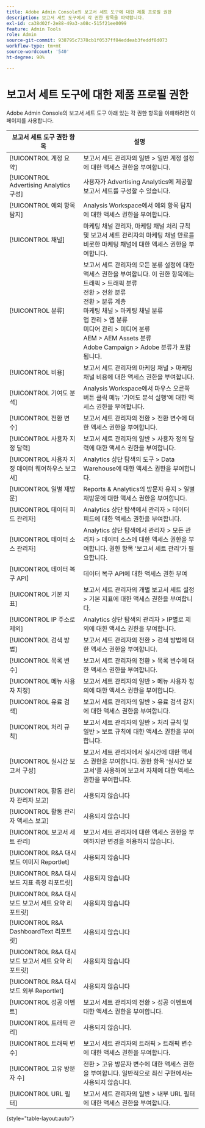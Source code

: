 ```yaml
---
title: Adobe Admin Console의 보고서 세트 도구에 대한 제품 프로필 권한
description: 보고서 세트 도구에서 각 권한 항목을 파악합니다.
exl-id: ca38d02f-2e88-49a3-a08c-515f21ee0099
feature: Admin Tools
role: Admin
source-git-commit: 938795c7378cb1f0537ff84eddeab3feddf8d073
workflow-type: tm+mt
source-wordcount: '540'
ht-degree: 90%

---
```


# 보고서 세트 도구에 대한 제품 프로필 권한

Adobe Admin Console의 보고서 세트 도구 아래 있는 각 권한 항목을 이해하려면 이 페이지를 사용합니다.

| 보고서 세트 도구 권한 항목 | 설명 |
|------|------|
| [!UICONTROL 계정 요약] | 보고서 세트 관리자의 일반 > 일반 계정 설정에 대한 액세스 권한을 부여합니다. |
| [!UICONTROL Advertising Analytics 구성] | 사용자가 Advertising Analytics에 제공할 보고서 세트를 구성할 수 있습니다. |
| [!UICONTROL 예외 항목 탐지] | Analysis Workspace에서 예외 항목 탐지에 대한 액세스 권한을 부여합니다. |
| [!UICONTROL 채널] | 마케팅 채널 관리자, 마케팅 채널 처리 규칙 및 보고서 세트 관리자의 마케팅 채널 만료를 비롯한 마케팅 채널에 대한 액세스 권한을 부여합니다. |
| [!UICONTROL 분류] | 보고서 세트 관리자의 모든 분류 설정에 대한 액세스 권한을 부여합니다. 이 권한 항목에는 <br>트래픽 > 트래픽 분류<br>전환 > 전환 분류<br>전환 > 분류 계층<br>마케팅 채널 > 마케팅 채널 분류<br>앱 관리 > 앱 분류<br>미디어 관리 > 미디어 분류<br>AEM > AEM Assets 분류<br>Adobe Campaign > Adobe 분류가 포함됩니다. |
| [!UICONTROL 비용] | 보고서 세트 관리자의 마케팅 채널 > 마케팅 채널 비용에 대한 액세스 권한을 부여합니다. |
| [!UICONTROL 기여도 분석] | Analysis Workspace에서 마우스 오른쪽 버튼 클릭 메뉴 &#39;기여도 분석 실행&#39;에 대한 액세스 권한을 부여합니다. |
| [!UICONTROL 전환 변수] | 보고서 세트 관리자의 전환 > 전환 변수에 대한 액세스 권한을 부여합니다. |
| [!UICONTROL 사용자 지정 달력] | 보고서 세트 관리자의 일반 > 사용자 정의 달력에 대한 액세스 권한을 부여합니다. |
| [!UICONTROL 사용자 지정 데이터 웨어하우스 보고서] | Analytics 상단 탐색의 도구 > Data Warehouse에 대한 액세스 권한을 부여합니다. |
| [!UICONTROL 일별 재방문] | Reports &amp; Analytics의 방문자 유지 > 일별 재방문에 대한 액세스 권한을 부여합니다. |
| [!UICONTROL 데이터 피드 관리자] | Analytics 상단 탐색에서 관리자 > 데이터 피드에 대한 액세스 권한을 부여합니다. |
| [!UICONTROL 데이터 소스 관리자] | Analytics 상단 탐색에서 관리자 > 모든 관리자 > 데이터 소스에 대한 액세스 권한을 부여합니다. 권한 항목 &#39;보고서 세트 관리&#39;가 필요합니다. |
| [!UICONTROL 데이터 복구 API] | 데이터 복구 API에 대한 액세스 권한 부여 |
| [!UICONTROL 기본 지표] | 보고서 세트 관리자의 개별 보고서 세트 설정 > 기본 지표에 대한 액세스 권한을 부여합니다. |
| [!UICONTROL IP 주소로 제외] | Analytics 상단 탐색의 관리자 > IP별로 제외에 대한 액세스 권한을 부여합니다. |
| [!UICONTROL 검색 방법] | 보고서 세트 관리자의 전환 > 검색 방법에 대한 액세스 권한을 부여합니다. |
| [!UICONTROL 목록 변수] | 보고서 세트 관리자의 전환 > 목록 변수에 대한 액세스 권한을 부여합니다. |
| [!UICONTROL 메뉴 사용자 지정] | 보고서 세트 관리자의 일반 > 메뉴 사용자 정의에 대한 액세스 권한을 부여합니다. |
| [!UICONTROL 유료 검색] | 보고서 세트 관리자의 일반 > 유료 검색 감지에 대한 액세스 권한을 부여합니다. |
| [!UICONTROL 처리 규칙] | 보고서 세트 관리자의 일반 > 처리 규칙 및 일반 > 보트 규칙에 대한 액세스 권한을 부여합니다. |
| [!UICONTROL 실시간 보고서 구성] | 보고서 세트 관리자에서 실시간에 대한 액세스 권한을 부여합니다. 권한 항목 &#39;실시간 보고서&#39;를 사용하여 보고서 자체에 대한 액세스 권한을 부여합니다. |
| [!UICONTROL 활동 관리자 관리자 보고] | 사용되지 않습니다 |
| [!UICONTROL 활동 관리자 액세스 보고] | 사용되지 않습니다 |
| [!UICONTROL 보고서 세트 관리] | 보고서 세트 관리자에 대한 액세스 권한을 부여하지만 변경을 허용하지 않습니다. |
| [!UICONTROL R&amp;A 대시보드 이미지 Reportlet] | 사용되지 않습니다 |
| [!UICONTROL R&amp;A 대시보드 지표 측정 리포트릿] | 사용되지 않습니다 |
| [!UICONTROL R&amp;A 대시보드 보고서 세트 요약 리포트릿] | 사용되지 않습니다 |
| [!UICONTROL R&amp;A DashboardText 리포트릿] | 사용되지 않습니다 |
| [!UICONTROL R&amp;A 대시보드 보고서 세트 요약 리포트릿] | 사용되지 않습니다 |
| [!UICONTROL R&amp;A 대시보드 외부 Reportlet] | 사용되지 않습니다 |
| [!UICONTROL 성공 이벤트] | 보고서 세트 관리자의 전환 > 성공 이벤트에 대한 액세스 권한을 부여합니다. |
| [!UICONTROL 트래픽 관리] | 사용되지 않습니다. |
| [!UICONTROL 트래픽 변수] | 보고서 세트 관리자의 트래픽 > 트래픽 변수에 대한 액세스 권한을 부여합니다. |
| [!UICONTROL 고유 방문자 수] | 전환 > 고유 방문자 변수에 대한 액세스 권한을 부여합니다. 일반적으로 최신 구현에서는 사용되지 않습니다. |
| [!UICONTROL URL 필터] | 보고서 세트 관리자의 일반 > 내부 URL 필터에 대한 액세스 권한을 부여합니다. |

{style="table-layout:auto"}